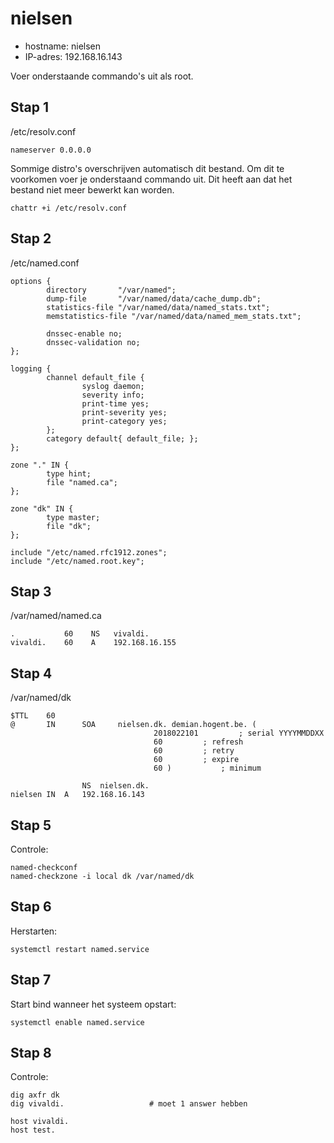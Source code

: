 # nielsen

- hostname: nielsen
- IP-adres: 192.168.16.143

Voer onderstaande commando's uit als root.

## Stap 1
/etc/resolv.conf
```
nameserver 0.0.0.0
```

Sommige distro's overschrijven automatisch dit bestand.
Om dit te voorkomen voer je onderstaand commando uit.
Dit heeft aan dat het bestand niet meer bewerkt kan worden.

```
chattr +i /etc/resolv.conf
```

## Stap 2
/etc/named.conf

```
options {
        directory       "/var/named";
        dump-file       "/var/named/data/cache_dump.db";
        statistics-file "/var/named/data/named_stats.txt";
        memstatistics-file "/var/named/data/named_mem_stats.txt";

        dnssec-enable no;
        dnssec-validation no;
};

logging {
        channel default_file {
                syslog daemon;
                severity info;
                print-time yes;
                print-severity yes;
                print-category yes;
        };
        category default{ default_file; };
};

zone "." IN {
        type hint;
        file "named.ca";
};

zone "dk" IN {
        type master;
        file "dk";
};

include "/etc/named.rfc1912.zones";
include "/etc/named.root.key";
```

## Stap 3
/var/named/named.ca

```
.           60    NS   vivaldi.
vivaldi.    60    A    192.168.16.155
```

## Stap 4
/var/named/dk

```
$TTL	60
@       IN      SOA     nielsen.dk. demian.hogent.be. (
                                2018022101         ; serial YYYYMMDDXX
                                60	   	   ; refresh
                                60		   ; retry
                                60		   ; expire
                                60 )	   	   ; minimum

                NS	nielsen.dk.
nielsen	IN	A	192.168.16.143
```

## Stap 5
Controle:

```
named-checkconf
named-checkzone -i local dk /var/named/dk
```

## Stap 6
Herstarten:

```
systemctl restart named.service
```

## Stap 7
Start bind wanneer het systeem opstart:

```
systemctl enable named.service
```

## Stap 8
Controle:

```
dig axfr dk
dig vivaldi.                   # moet 1 answer hebben

host vivaldi.
host test.                     
```